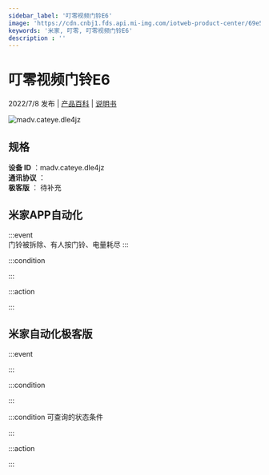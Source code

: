 ```yaml
---
sidebar_label: '叮零视频门铃E6'
image: 'https://cdn.cnbj1.fds.api.mi-img.com/iotweb-product-center/69e5efdbe614fb1a58cb154fb5235c6a_1642390446945.png?GalaxyAccessKeyId=AKVGLQWBOVIRQ3XLEW&Expires=9223372036854775807&Signature=aj1kCHOux1kZQ3rOCIdmrtoEw1E='
keywords: '米家, 叮零, 叮零视频门铃E6'
description : ''
---
```

# 叮零视频门铃E6

2022/7/8 发布 | [产品百科](https://home.mi.com/webapp/content/baike/product/index.html?model=madv.cateye.dle4jz/) | [说明书](https://home.mi.com/views/introduction.html?model=madv.cateye.dle4jz&region=cn)

![madv.cateye.dle4jz](https://cdn.cnbj1.fds.api.mi-img.com/iotweb-product-center/69e5efdbe614fb1a58cb154fb5235c6a_1642390446945.png?GalaxyAccessKeyId=AKVGLQWBOVIRQ3XLEW&Expires=9223372036854775807&Signature=aj1kCHOux1kZQ3rOCIdmrtoEw1E=)

## 规格  
> 
**设备 ID** ：madv.cateye.dle4jz  
**通讯协议** ：  
**极客版**  ： 待补充 


## 米家APP自动化  

:::event  
门铃被拆除、有人按门铃、电量耗尽
:::

:::condition  

:::

:::action   

:::

## 米家自动化极客版  

:::event  

:::

:::condition  

:::

:::condition 可查询的状态条件  

:::

:::action  

:::

        
